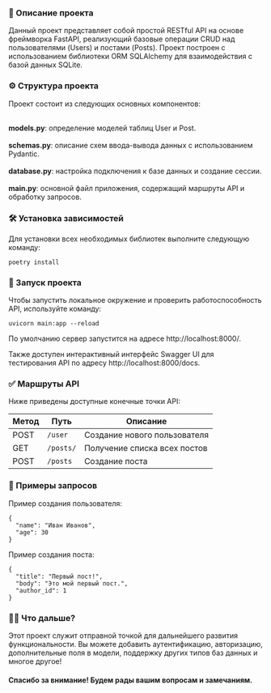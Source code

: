 ### 📌 Описание проекта

Данный проект представляет собой простой RESTful API на основе фреймворка FastAPI, реализующий базовые операции CRUD над
пользователями (Users) и постами (Posts). Проект построен с использованием библиотеки ORM SQLAlchemy для взаимодействия
с базой данных SQLite.

### ⚙️ Структура проекта

Проект состоит из следующих основных компонентов:

<br>__models.py__: определение моделей таблиц User и Post.<br>
<br>__schemas.py__: описание схем ввода-вывода данных с использованием Pydantic.<br>
<br>__database.py__: настройка подключения к базе данных и создание сессии.<br>
<br>__main.py__: основной файл приложения, содержащий маршруты API и обработку запросов.<br>

### 🛠 Установка зависимостей

Для установки всех необходимых библиотек выполните следующую команду:

````
poetry install
````

### 🔧 Запуск проекта

Чтобы запустить локальное окружение и проверить работоспособность API, используйте команду:

````
uvicorn main:app --reload
````

По умолчанию сервер запустится на адресе http://localhost:8000/.

Также доступен интерактивный интерфейс Swagger UI для тестирования API по адресу http://localhost:8000/docs.

### ✅ Маршруты API

Ниже приведены доступные конечные точки API:

| Метод | Путь      | Описание                     |
|-------|-----------|------------------------------|
| POST  | `/user`   | Создание нового пользователя |
| GET   | `/posts/` | Получение списка всех постов |
| POST  | `/posts`  | Создание поста               |

### 💬 Примеры запросов

Пример создания пользователя:

````
{
  "name": "Иван Иванов",
  "age": 30
}
````

Пример создания поста:

````
{
  "title": "Первый пост!",
  "body": "Это мой первый пост.",
  "author_id": 1
}
````

### 👩‍💻 Что дальше?

Этот проект служит отправной точкой для дальнейшего развития функциональности. Вы можете добавить аутентификацию,
авторизацию, дополнительные поля в модели, поддержку других типов баз данных и многое другое!

#### Спасибо за внимание! Будем рады вашим вопросам и замечаниям.